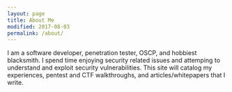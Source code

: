 ```yaml
---
layout: page
title: About Me
modified: 2017-08-03
permalink: /about/
---
```


I am a software developer, penetration tester, OSCP, and hobbiest blacksmith.  I spend time enjoying security related issues and attemping to understand and exploit security vulnerabilities.  This site will catalog my experiences, pentest and CTF walkthroughs, and articles/whitepapers that I write.
